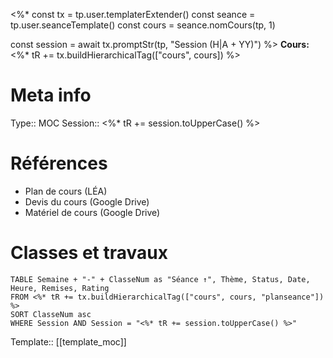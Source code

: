 <%*
const tx = tp.user.templaterExtender()
const seance = tp.user.seanceTemplate()
const cours = seance.nomCours(tp, 1)

const session = await tx.promptStr(tp, "Session (H|A + YY)")
%>
**Cours:** <%* tR += tx.buildHierarchicalTag(["cours", cours]) %>
# Meta info
Type:: MOC
Session:: <%* tR += session.toUpperCase() %>
# Références
* Plan de cours (LÉA)
* Devis du cours (Google Drive)
* Matériel de cours (Google Drive)
# Classes et travaux
```dataview
TABLE Semaine + "-" + ClasseNum as "Séance ↑", Thème, Status, Date, Heure, Remises, Rating
FROM <%* tR += tx.buildHierarchicalTag(["cours", cours, "planseance"]) %>
SORT ClasseNum asc
WHERE Session AND Session = "<%* tR += session.toUpperCase() %>"
```

Template:: [[template_moc]]